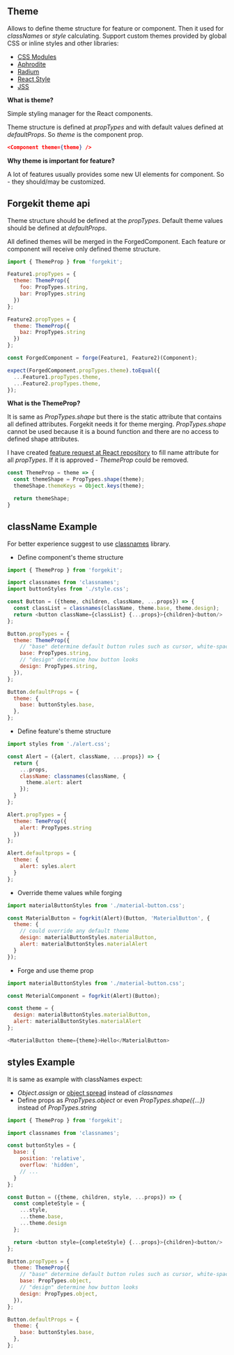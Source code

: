## Theme

Allows to define theme structure for feature or component. Then it used for *classNames* or *style* calculating.
Support custom themes provided by global CSS or inline styles and other libraries:

* [CSS Modules](https://github.com/css-modules/css-modules)
* [Aphrodite](https://github.com/Khan/aphrodite)
* [Radium](http://formidable.com/open-source/radium/)
* [React Style](https://github.com/js-next/react-style)
* [JSS](https://github.com/cssinjs/jss)

**What is theme?**

Simple styling manager for the React components.

Theme structure is defined at *propTypes* and with default values defined at *defaultProps*.
So *theme* is the component prop.

```theme
<Component theme={theme} />
```

**Why theme is important for feature?**

A lot of features usually provides some new UI elements for component. So - they should/may be customized.

## Forgekit theme api

Theme structure should be defined at the *propTypes*.
Default theme values should be defined at *defaultProps*.

All defined themes will be merged in the ForgedComponent.
Each feature or component will receive only defined theme structure.

```js
import { ThemeProp } from 'forgekit';

Feature1.propTypes = {
  theme: ThemeProp({
    foo: PropTypes.string,
    bar: PropTypes.string
  })
};

Feature2.propTypes = {
  theme: ThemeProp({
    baz: PropTypes.string
  })
};

const ForgedComponent = forge(Feature1, Feature2)(Component);

expect(ForgedComponent.propTypes.theme).toEqual({
  ...Feature1.propTypes.theme,
  ...Feature2.propTypes.theme,
});
```

**What is the ThemeProp?**

It is same as *PropTypes.shape* but there is the static attribute that contains all defined attributes. Forgekit needs it for theme merging.
*PropTypes.shape* cannot be used because it is a bound function and there are no access to defined shape attributes.

I have created  [feature request at React repository](https://github.com/facebook/react/issues/8310) to fill name attribute for all *propTypes*.
If it is approved - *ThemeProp* could be removed.

```js
const ThemeProp = theme => {
  const themeShape = PropTypes.shape(theme);
  themeShape.themeKeys = Object.keys(theme);

  return themeShape;
}
```

## className Example

For better experience suggest to use [classnames](https://www.npmjs.com/package/classnames) library.

* Define component's theme structure

```js
import { ThemeProp } from 'forgekit';

import classnames from 'classnames';
import buttonStyles from './style.css';

const Button = ({theme, children, className, ...props}) => {
  const classList = classnames(className, theme.base, theme.design);
  return <button className={classList} {...props}>{children}<button/>
};

Button.propTypes = {
  theme: ThemeProp({
    // "base" determine default button rules such as cursor, white-space, overflow, align etc.
    base: PropTypes.string,
    // "design" determine how button looks
    design: PropTypes.string,
  }),
};

Button.defaultProps = {
  theme: {
    base: buttonStyles.base,
  },
};
```

* Define feature's theme structure

```js
import styles from './alert.css';

const Alert = ({alert, className, ...props}) => {
  return {
    ...props,
    className: classnames(className, {
      theme.alert: alert
    });
  }
};

Alert.propTypes = {
  theme: TemeProp({
    alert: PropTypes.string
  })
};

Alert.defaultprops = {
  theme: {
    alert: syles.alert
  }
};
```

* Override theme values while forging

```js
import materialButtonStyles from './material-button.css';

const MaterialButton = fogrkit(Alert)(Button, 'MaterialButton', {
  theme: {
    // could override any default theme
    design: materialButtonStyles.materialButton,
    alert: materialButtonStyles.materialAlert
  }
});
```

* Forge and use theme prop

```js
import materialButtonStyles from './material-button.css';

const MeterialComponent = fogrkit(Alert)(Button);

const theme = {
  design: materialButtonStyles.materialButton,
  alert: materialButtonStyles.materialAlert
};

<MaterialButton theme={theme}>Hello</MaterialButton>
```


## styles Example

It is same as example with classNames expect:

* *Object.assign* or [object spread](https://github.com/sebmarkbage/ecmascript-rest-spread) instead of *classnames*
* Define props as *PropTypes.object* or even *PropTypes.shape({...})*  instead of *PropTypes.string*

```js
import { ThemeProp } from 'forgekit';

import classnames from 'classnames';

const buttonStyles = {
  base: {
    position: 'relative',
    overflow: 'hidden',
    // ...
  }
};

const Button = ({theme, children, style, ...props}) => {
  const completeStyle = {
    ...style,
    ...theme.base,
    ...theme.design
  };

  return <button style={completeStyle} {...props}>{children}<button/>
};

Button.propTypes = {
  theme: ThemeProp({
    // "base" determine default button rules such as cursor, white-space, overflow, align etc.
    base: PropTypes.object,
    // "design" determine how button looks
    design: PropTypes.object,
  }),
};

Button.defaultProps = {
  theme: {
    base: buttonStyles.base,
  },
};
```
